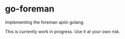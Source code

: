 # go-foreman
Implementing the foreman apiin golang.

This is currently work in progress. Use it at your own risk.
